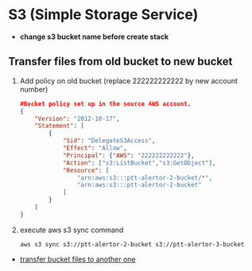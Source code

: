 # S3 (Simple Storage Service)

* **change s3 bucket name before create stack**

## Transfer files from old bucket to new bucket

1. Add policy on old bucket (replace 222222222222 by new account number)

    ```json
    #Bucket policy set up in the source AWS account.
    {
        "Version": "2012-10-17",
        "Statement": [
            {
                "Sid": "DelegateS3Access",
                "Effect": "Allow",
                "Principal": {"AWS": "222222222222"},
                "Action": ["s3:ListBucket","s3:GetObject"],
                "Resource": [
                    "arn:aws:s3:::ptt-alertor-2-bucket/*",
                    "arn:aws:s3:::ptt-alertor-2-bucket"
                ]
            }
        ]
    }
    ```

1. execute aws s3 sync command

    ```console
    aws s3 sync s3://ptt-alertor-2-bucket s3://ptt-alertor-3-bucket
    ```

* [transfer bucket files to another one](https://aws.amazon.com/tw/premiumsupport/knowledge-center/account-transfer-s3/)
